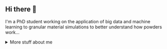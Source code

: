 ## Hi there 👋

I'm a PhD student working on the application of big data and machine learning to granular material simulations to better understand how powders work...

<details>
<summary>
  More stuff about me
</summary>
[![BenDJenkins' GitHub stats](https://github-readme-stats.vercel.app/api?username=bendjenkins)](https://github.com/anuraghazra/github-readme-stats)

<!--
**BenDJenkins/BenDJenkins** is a ✨ _special_ ✨ repository because its `README.md` (this file) appears on your GitHub profile.

Here are some ideas to get you started:

- 🔭 I’m currently working on ...
- 🌱 I’m currently learning ...
- 👯 I’m looking to collaborate on ...
- 🤔 I’m looking for help with ...
- 💬 Ask me about ...
- 📫 How to reach me: ...
- 😄 Pronouns: ...
- ⚡ Fun fact: ...
-->
